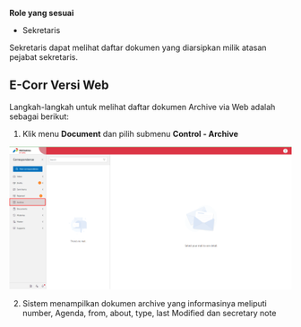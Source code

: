 **Role yang sesuai**

- Sekretaris

Sekretaris dapat melihat daftar dokumen yang diarsipkan milik atasan pejabat sekretaris. 

## **E-Corr Versi Web**

Langkah-langkah untuk melihat daftar dokumen Archive via Web adalah sebagai berikut:

1. Klik menu **Document** dan pilih submenu **Control - Archive**

![gambar](DocumentControl/DC_Web/AG4.png)

2. Sistem menampilkan dokumen archive yang informasinya meliputi number, Agenda, from, about, type, last Modified dan secretary note
